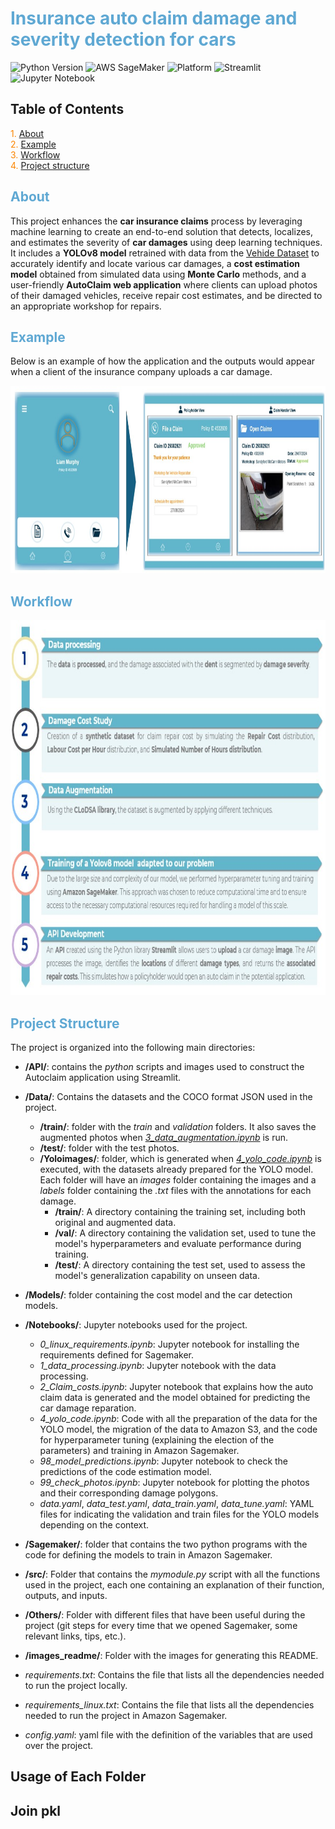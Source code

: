 # <span style="color:#5fa8d3;">Insurance auto claim damage and severity detection for cars</span>

![Python Version](https://img.shields.io/badge/python-3.11%2B-blue) ![AWS SageMaker](https://img.shields.io/badge/AWS-SageMaker-orange) ![Platform](https://img.shields.io/badge/platform-aws%20sagemaker%20%7C%20jupyter%20%7C%20streamlit-lightgrey) ![Streamlit](https://img.shields.io/badge/Streamlit-App-red) ![Jupyter Notebook](https://img.shields.io/badge/Jupyter-Notebook-orange)

## Table of Contents

<p>
<span style="color:#fb8500;">1.</span> <a href="#about">About</a><br>
<span style="color:#fb8500;">2.</span> <a href="#example">Example</a><br>
<span style="color:#fb8500;">3.</span> <a href="#workflow">Workflow</a><br>
<span style="color:#fb8500;">4.</span> <a href="#structure">Project structure</a><br>
</p>

## <span id="about" style="color:#5fa8d3;">About</span>

This project enhances the **car insurance claims** process by leveraging machine learning to create an end-to-end solution that detects, localizes, and estimates the severity of **car damages** using deep learning techniques. It includes a **YOLOv8 model** retrained with data from the [Vehide Dataset](https://www.kaggle.com/datasets/hendrichscullen/vehide-dataset-automatic-vehicle-damage-detection/data) to accurately identify and locate various car damages, a **cost estimation model** obtained from simulated data using **Monte Carlo** methods, and a user-friendly **AutoClaim web application** where clients can upload photos of their damaged vehicles, receive repair cost estimates, and be directed to an appropriate workshop for repairs.


## <span id="example" style="color:#5fa8d3;">Example</span>

Below is an example of how the application and the outputs would appear when a client of the insurance company uploads a car damage.

<p align="center">
  <img src="images_readme/example_usage.jpg" alt="Description of Image" width="800px" height="300px"/>
</p>




## <span id="workflow" style="color:#5fa8d3;"> Workflow</span>

<p align="center">
  <img src="./images_readme/diagram.jpg" alt="Description of Image" width="800px" height="600px"/>
</p>




## <span id="structure" style="color:#5fa8d3;">Project Structure</span>
The project is organized into the following main directories:

- **/API/**: contains the *python* scripts and images used to construct the Autoclaim application using Streamlit.

- **/Data/**: Contains the datasets and the COCO format JSON used in the project.
  - **/train/**: folder with the *train* and *validation* folders. It also saves the augmented photos when *[3_data_augmentation.ipynb](./Notebooks/3_data_augmentation.ipynb)* is run.
  - **/test/**: folder with the test photos.
  - **/Yoloimages/**: folder, which is generated when *[4_yolo_code.ipynb](./Notebooks/4_yolo_code.ipynb)* is executed, with the datasets already prepared for the YOLO model. Each folder will have an *images* folder containing the images and a *labels* folder containing the *.txt* files with the annotations for each damage.
    - **/train/**: A directory containing the training set, including both original and augmented data.
    - **/val/**: A directory containing the validation set, used to tune the model's hyperparameters and evaluate performance during training.
    - **/test/**: A directory containing the test set, used to assess the model's generalization capability on unseen data.


- **/Models/**: folder containing the cost model and the car detection models.

- **/Notebooks/**: Jupyter notebooks used for the project.
  - *0_linux_requirements.ipynb*: Jupyter notebook for installing the requirements defined for Sagemaker.
  - *1_data_processing.ipynb*: Jupyter notebook with the data processing.
  - *2_Claim_costs.ipynb*: Jupyter notebook that explains how the auto claim data is generated and the model obtained for predicting the car damage reparation.
  - *4_yolo_code.ipynb*: Code with all the preparation of the data for the YOLO model, the migration of the data to Amazon S3, and the code for hyperparameter tuning (explaining the election of the parameters) and training in Amazon Sagemaker.
  - *98_model_predictions.ipynb*: Jupyter notebook to check the predictions of the code estimation model.
  - *99_check_photos.ipynb*: Jupyter notebook for plotting the photos and their corresponding damage polygons.
  - *data.yaml*, *data_test.yaml*, *data_train.yaml*, *data_tune.yaml*: YAML files for indicating the validation and train files for the YOLO models depending on the context.
  
- **/Sagemaker/**: folder that contains the two python programs with the code for defining the models to train in Amazon Sagemaker.

- **/src/**: Folder that contains the *mymodule.py* script with all the functions used in the project, each one containing an explanation of their function, outputs, and inputs.

- **/Others/**: Folder with different files that have been useful during the project (git steps for every time that we opened Sagemaker, some relevant links, tips, etc.).

- **/images_readme/**: Folder with the images for generating this README.

- *requirements.txt*: Contains the file that lists all the dependencies needed to run the project locally.
- *requirements_linux.txt*: Contains the file that lists all the dependencies needed to run the project in Amazon Sagemaker.
- *config.yaml*: yaml file with the definition of the variables that are used over the project.


## Usage of Each Folder

## Join pkl 